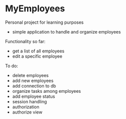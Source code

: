 # MyEmployees
 Personal project for learning purposes
 - simple application to handle and organize employees

 Functionality so far:
 - get a list of all employees
 - edit a specific employee
 
 To do:
 - delete employees
 - add new employees
 - add connection to db
 - organize tasks among employees
 - add employee status
 - session handling
 - authorization
 - authorize view
